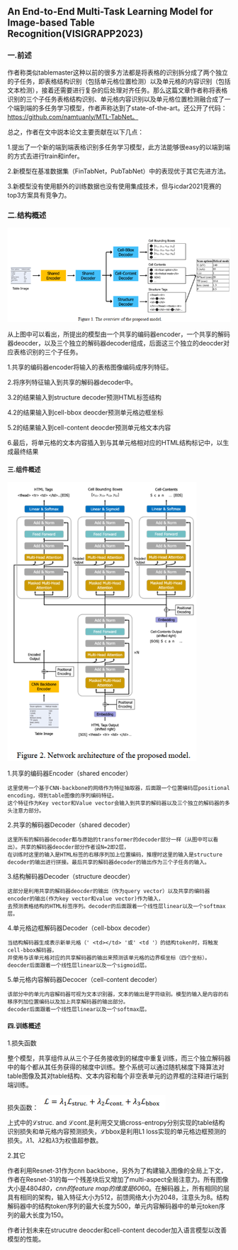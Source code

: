 ## An End-to-End Multi-Task Learning Model for Image-based Table Recognition(VISIGRAPP2023)

### 一.前述

作者称类似tablemaster这种以前的很多方法都是将表格的识别拆分成了两个独立的子任务，即表格结构识别（包括单元格位置检测）以及单元格的内容识别（包括文本检测），接着还需要进行复杂的后处理对齐任务。那么这篇文章作者称将表格识别的三个子任务表格结构识别、单元格内容识别以及单元格位置检测融合成了一个端到端的多任务学习模型，作者声称达到了state-of-the-art。还公开了代码：https://github.com/namtuanly/MTL-TabNet。

总之，作者在文中説本论文主要贡献在以下几点：

1.提出了一个新的端到端表格识别多任务学习模型，此方法能够很easy的以端到端的方式去进行train和infer。

2.新模型在基准数据集（FinTabNet，PubTabNet）中的表现优于其它先进方法。

3.新模型没有使用额外的训练数据也没有使用集成技术，但与icdar2021竞赛的top3方案具有竞争力。

### 二.结构概述
![](./1.png)

从上图中可以看出，所提出的模型由一个共享的编码器encoder，一个共享的解码器deocder，以及三个独立的解码器decoder组成，后面这三个独立的deocder对应表格识别的三个子任务。

1.共享的编码器encoder将输入的表格图像编码成序列特征。

2.将序列特征输入到共享的解码器decoder中。

3.2的结果输入到structure decoder预测HTML标签结构

4.2的结果输入到cell-bbox deocder预测单元格边框坐标

5.2的结果输入到cell-content deocder预测单元格文本内容

6.最后，将单元格的文本内容插入到与其单元格相对应的HTML结构标记中，以生成最终结果

#### 三.组件概述
![](./2.png)

1.共享的编码器Encoder（shared encoder）

    这里使用一个基于CNN-backbone的网络作为特征抽取器，后面跟一个位置编码层positional encoding，得到table图像的序列编码特征。
    这个特征作为Key vector和Value vector会输入到共享的解码器以及三个独立的解码器的多头注意力部分。

2.共享的解码器Decoder（shared decoder）

    这里所有的解码器decoder都与原始的transformer的decoder部分一样（从图中可以看出）。共享的解码器deocder部分作者设N=2即2层，
    在训练时这里的输入是HTML标签的右移序列加上位置编码，推理时这里的输入是structure decoder的输出进行拼接。最后共享的解码器decoder的输出作为三个子任务的输入。

3.结构解码器Decoder（structure deocder）

    这部分是利用共享的解码器deocder的输出（作为query vector）以及共享的编码器encoder的输出(作为key vector和value vector)作为输入，
    去预测表格结构的HTML标签序列。decoder的后面跟着一个线性层linear以及一个softmax层。

4.单元格边框解码器Decoder（cell-bbox decoder）
 
    当结构解码器生成表示新单元格（' <td></td> '或' <td '）的结构token时，将触发cell-bbox解码器，
    并使用与该单元格对应的共享解码器的输出来预测该单元格的边界框坐标（四个坐标）。deocder后面跟着一个线性层linear以及一个sigmoid层。

5.单元格内容解码器Decocer（cell-content decoder）

    该部分中的单元内容解码器可视为文本识别器，文本的输出是字符级别。模型的输入是内容的右移序列加位置编码以及加上共享解码器的输出部分。
    decoder后面跟着一个线性层linear以及一个softmax层。
    
#### 四.训练概述
1.损失函数

整个模型，共享组件从从三个子任务接收到的梯度中重复训练，而三个独立解码器中的每个都从其任务获得的梯度中训练。整个系统可以通过随机梯度下降算法对table图像及其对table结构、文本内容和每个非空表单元的边界框的注释进行端到端训练。

损失函数：
![](./3.png)

上式中的ℒstruc. and ℒcont.是利用交叉熵cross-entropy分别实现的table结构识别损失和单元格内容预测损失，ℒbbox是利用L1 loss实现的单元格边框预测的损失。𝜆1、𝜆2和𝜆3为权值超参数。

2.其它

作者利用Resnet-31作为cnn backbone，另外为了构建输入图像的全局上下文，作者在Resnet-31的每一个残差块后又增加了multi-aspect全局注意力。所有图像大小是480*480，cnn的feature map的维度是60*60。在解码器上，所有相同的层具有相同的架构，输入特征大小为512，前馈网络大小为2048，注意头为8。结构解码器中的结构token序列的最大长度为500，单元内容解码器中的单元token序列的最大长度为150。

作者计划未来在strucutre deocder和cell-content decoder加入语言模型以改善模型的性能。



